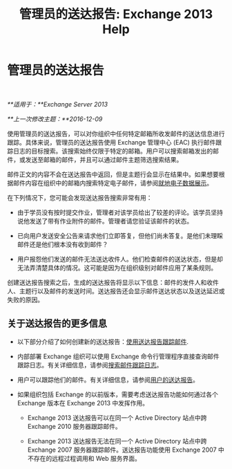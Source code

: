 ﻿---
title: '管理员的送达报告: Exchange 2013 Help'
TOCTitle: 管理员的送达报告
ms:assetid: d98623d3-e0b7-4cb9-93fb-6351b4a06137
ms:mtpsurl: https://technet.microsoft.com/zh-cn/library/JJ919241(v=EXCHG.150)
ms:contentKeyID: 51408280
ms.date: 01/11/2018
mtps_version: v=EXCHG.150
ms.translationtype: HT
---

# 管理员的送达报告

 

_**适用于：**Exchange Server 2013_

_**上一次修改主题：**2016-12-09_

使用管理员的送达报告，可以对你组织中任何特定邮箱所收发邮件的送达信息进行跟踪。具体来说，管理员的送达报告使用 Exchange 管理中心 (EAC) 执行邮件跟踪日志的目标搜索。该搜索始终仅限于特定的邮箱。用户可以搜索邮箱发出的邮件，或发送至邮箱的邮件，并且可以通过邮件主题筛选搜索结果。

邮件正文的内容不会在送达报告中返回，但是主题行会显示在结果中。如果想要根据邮件内容在组织中的邮箱内搜索特定电子邮件，请参阅[就地电子数据展示](in-place-ediscovery-exchange-2013-help.md)。

在下列情况下，您可能会发现送达报告搜索非常有用：

  - 由于学员没有按时提交作业，管理者对该学员给出了较差的评论。该学员坚持说他发送了带有作业附件的邮件。管理者请您验证该邮件的状态。

  - 已向用户发送安全公告来请求他们立即答复，但他们尚未答复。是他们未理睬邮件还是他们根本没有收到邮件？

  - 用户报怨他们发送的邮件无法送达收件人。他们检查邮件的送达状态，但是却无法弄清楚具体的情况。这可能是因为在组织级别对邮件应用了某条规则。

创建送达报告搜索之后，生成的送达报告将显示以下信息：邮件的发件人和收件人、主题行以及邮件的发送时间。送达报告还会显示邮件送达状态以及送达延迟或失败的原因。

## 关于送达报告的更多信息

  - 以下部分介绍了如何创建新的送达报告：[使用送达报告跟踪邮件](track-messages-with-delivery-reports-exchange-2013-help.md).

  - 内部部署 Exchange 组织可以使用 Exchange 命令行管理程序直接查询邮件跟踪日志。有关详细信息，请参阅[搜索邮件跟踪日志](search-message-tracking-logs-exchange-2013-help.md)。

  - 用户可以跟踪他们的邮件。有关详细信息，请参阅[用户的送达报告](https://go.microsoft.com/fwlink/?linkid=279920)。

  - 如果组织包括 Exchange 的以前版本，需要考虑送达报告功能如何通过各个 Exchange 版本在 Exchange 2013 中发挥作用。
    
      - Exchange 2013 送达报告可以在同一个 Active Directory 站点中跨 Exchange 2010 服务器跟踪邮件。
    
      - Exchange 2013 送达报告无法在同一个 Active Directory 站点中跨 Exchange 2007 服务器跟踪邮件。送达报告功能使用 Exchange 2007 中不存在的远程过程调用和 Web 服务界面。

